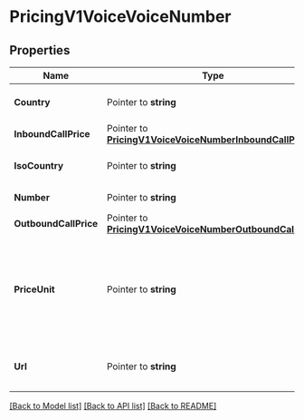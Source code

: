 # PricingV1VoiceVoiceNumber

## Properties

Name | Type | Description | Notes
------------ | ------------- | ------------- | -------------
**Country** | Pointer to **string** | The name of the country |
**InboundCallPrice** | Pointer to [**PricingV1VoiceVoiceNumberInboundCallPrice**](PricingV1VoiceVoiceNumberInboundCallPrice.md) |  |
**IsoCountry** | Pointer to **string** | The ISO country code |
**Number** | Pointer to **string** | The phone number |
**OutboundCallPrice** | Pointer to [**PricingV1VoiceVoiceNumberOutboundCallPrice**](PricingV1VoiceVoiceNumberOutboundCallPrice.md) |  |
**PriceUnit** | Pointer to **string** | The currency in which prices are measured, in ISO 4127 format (e.g. usd, eur, jpy) |
**Url** | Pointer to **string** | The absolute URL of the resource |

[[Back to Model list]](../README.md#documentation-for-models) [[Back to API list]](../README.md#documentation-for-api-endpoints) [[Back to README]](../README.md)



